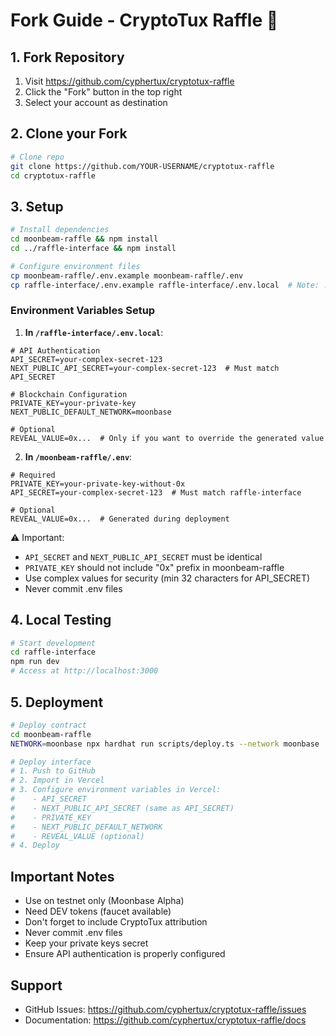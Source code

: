 # Fork Guide - CryptoTux Raffle 🎲

## 1. Fork Repository
1. Visit https://github.com/cyphertux/cryptotux-raffle
2. Click the "Fork" button in the top right
3. Select your account as destination

## 2. Clone your Fork
````bash
# Clone repo
git clone https://github.com/YOUR-USERNAME/cryptotux-raffle
cd cryptotux-raffle
````

## 3. Setup
````bash
# Install dependencies
cd moonbeam-raffle && npm install
cd ../raffle-interface && npm install

# Configure environment files
cp moonbeam-raffle/.env.example moonbeam-raffle/.env
cp raffle-interface/.env.example raffle-interface/.env.local  # Note: .env.local for Next.js
````

### Environment Variables Setup

1. **In `/raffle-interface/.env.local`**:
````env
# API Authentication
API_SECRET=your-complex-secret-123
NEXT_PUBLIC_API_SECRET=your-complex-secret-123  # Must match API_SECRET

# Blockchain Configuration
PRIVATE_KEY=your-private-key
NEXT_PUBLIC_DEFAULT_NETWORK=moonbase

# Optional
REVEAL_VALUE=0x...  # Only if you want to override the generated value
````

2. **In `/moonbeam-raffle/.env`**:
````env
# Required
PRIVATE_KEY=your-private-key-without-0x
API_SECRET=your-complex-secret-123  # Must match raffle-interface

# Optional
REVEAL_VALUE=0x...  # Generated during deployment
````

⚠️ Important:
- `API_SECRET` and `NEXT_PUBLIC_API_SECRET` must be identical
- `PRIVATE_KEY` should not include "0x" prefix in moonbeam-raffle
- Use complex values for security (min 32 characters for API_SECRET)
- Never commit .env files

## 4. Local Testing
````bash
# Start development
cd raffle-interface
npm run dev
# Access at http://localhost:3000
````

## 5. Deployment
````bash
# Deploy contract
cd moonbeam-raffle
NETWORK=moonbase npx hardhat run scripts/deploy.ts --network moonbase

# Deploy interface
# 1. Push to GitHub
# 2. Import in Vercel
# 3. Configure environment variables in Vercel:
#    - API_SECRET
#    - NEXT_PUBLIC_API_SECRET (same as API_SECRET)
#    - PRIVATE_KEY
#    - NEXT_PUBLIC_DEFAULT_NETWORK
#    - REVEAL_VALUE (optional)
# 4. Deploy
````

## Important Notes
- Use on testnet only (Moonbase Alpha)
- Need DEV tokens (faucet available)
- Don't forget to include CryptoTux attribution
- Never commit .env files
- Keep your private keys secret
- Ensure API authentication is properly configured

## Support
- GitHub Issues: https://github.com/cyphertux/cryptotux-raffle/issues
- Documentation: https://github.com/cyphertux/cryptotux-raffle/docs